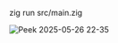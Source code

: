 zig run src/main.zig

![Peek 2025-05-26 22-35](https://github.com/user-attachments/assets/1c89956f-6fe2-4fa4-85b8-565ab8458238)

